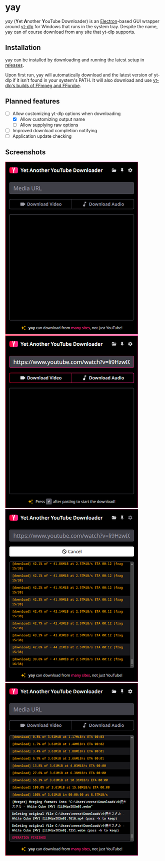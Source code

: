 # yay

_yay_ (**Y**et **A**nother **Y**ouTube Downloader) is an [Electron](https://www.electronjs.org/)-based GUI wrapper around [yt-dlp](https://github.com/yt-dlp/yt-dlp) for Windows that runs in the system tray. Despite the name, yay can of course download from any site that yt-dlp supports.

## Installation

yay can be installed by downloading and running the latest setup in [releases](https://github.com/depthbomb/yay/releases/latest).

Upon first run, yay will automatically download and the latest version of yt-dlp if it isn't found in your system's PATH. It will also download and use [yt-dlp's builds of FFmpeg and FFprobe](https://github.com/yt-dlp/FFmpeg-Builds).

## Planned features

- [ ] Allow customizing yt-dlp options when downloading
  - [x] Allow customizing output name
  - [ ] Allow supplying raw options
- [ ] Improved download completion notifying
- [ ] Application update checking

## Screenshots

![The main window of yay](art/ss1.png "The main window of yay")
![The main window of yay showing the download buttons enabled](art/ss2.png "The main window of yay showing the download buttons enabled")
![The main window of yay showing a download in progress](art/ss3.png "The main window of yay showing a download in progress")
![The main window of yay showing a completed download](art/ss4.png "The main window of yay showing a completed download")
